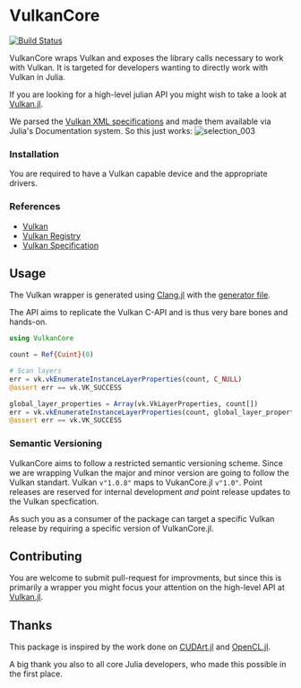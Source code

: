 # VulkanCore

[![Build Status](https://travis-ci.org/JuliaGPU/VulkanCore.jl.svg?branch=master)](https://travis-ci.org/JuliaGPU/VulkanCore.jl)

VulkanCore wraps Vulkan and exposes the library calls necessary to work with
Vulkan. It is targeted for developers wanting to directly work with Vulkan in
Julia. 

If you are looking for a high-level julian API you might wish to take a look at
[Vulkan.jl](https://github.com/JuliaGPU/Vulkan.jl).

We parsed the [Vulkan XML specifications](https://github.com/JuliaGPU/Vulkan-Docs/blob/1.0/src/spec/vk.xml) and made them available via Julia's Documentation system. So this just works:
![selection_003](https://cloud.githubusercontent.com/assets/1010467/14315568/6fe80854-fbfe-11e5-88b2-53b11ddc37e0.png)

### Installation
You are required to have a Vulkan capable device and the appropriate drivers.

### References
- [Vulkan](https://www.khronos.org/vulkan/)
- [Vulkan Registry](https://www.khronos.org/registry/vulkan/)
- [Vulkan Specification](https://www.khronos.org/registry/vulkan/specs/1.0/apispec.html)

## Usage
The Vulkan wrapper is generated using  [Clang.jl](https://github.com/ihnorton/Clang.jl)
with the [generator file](gen/generator.jl).

The API aims to replicate the Vulkan C-API and is thus very bare bones and hands-on.

```julia
using VulkanCore

count = Ref{Cuint}(0)

# Scan layers
err = vk.vkEnumerateInstanceLayerProperties(count, C_NULL)
@assert err == vk.VK_SUCCESS

global_layer_properties = Array(vk.VkLayerProperties, count[])
err = vk.vkEnumerateInstanceLayerProperties(count, global_layer_properties)
@assert err == vk.VK_SUCCESS
```

### Semantic Versioning
VulkanCore aims to follow a restricted semantic versioning scheme. Since we are
wrapping Vulkan the major and minor version are going to follow the Vulkan 
standart. Vulkan `v"1.0.8"` maps to VukanCore.jl `v"1.0"`.
Point releases are reserved for internal development *and* point release updates
to the Vulkan specfication.

As such you as a consumer of the package can target a specific Vulkan release by
requiring a specific version of VulkanCore.jl.

## Contributing
You are welcome to submit pull-request for improvments, but since this is
primarily a wrapper you might focus your attention on the high-level API at
[Vulkan.jl](https://github.com/JuliaGPU/Vulkan.jl).

## Thanks
This package is inspired by the work done on [CUDArt.jl](https://github.com/JuliaGPU/CUDArt.jl)
and [OpenCL.jl](https://github.com/JuliaGPU/CUDArt.jl). 

A big thank you also to all core Julia developers, who made this possible in the 
first place.
